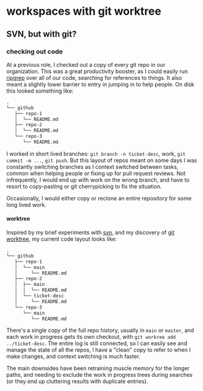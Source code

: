 # workspaces with git worktree

## SVN, but with git?

### checking out code

At a previous role,
I checked out a copy of every git repo in our organization.
This was a great productivity booster,
as I could easily run [ripgrep](https://github.com/BurntSushi/ripgrep) over all of our code,
searching for references to things.
It also meant a slightly lower barrier to entry in jumping in to help people.
On disk this looked something like:

```txt
.
└── github
   ├── repo-1
   │  └── README.md
   ├── repo-2
   │  └── README.md
   └── repo-3
      └── README.md
```

I worked in short lived branches:
`git branch -n ticket-desc`, work, `git commit -m ...`, `git push`.
But this layout of repos meant on some days I was constantly switching branches
as I context switched between tasks,
common when helping people or fixing up for pull request reviews.
Not infrequently, I would end up with work on the wrong branch,
and have to resort to copy-pasting or git cherrypicking to fix the situation.

Occasionally, I would either copy or reclone an entire repository for some long lived work.

#### worktree

Inspired by my brief experiments with [svn](https://subversion.apache.org/),
and my discovery of [git worktree](https://git-scm.com/docs/git-worktree),
my current code layout looks like:

```txt
.
└── github
   ├── repo-1
   │  └── main
   │     └── README.md
   ├── repo-2
   │  ├── main
   │  │  └── README.md
   │  └── ticket-desc
   │     └── README.md
   └── repo-3
      └── main
         └── README.md
```

There's a single copy of the full repo history, usually in `main` or `master`,
and each work in progress gets its own checkout, with `git workree add ../ticket-desc`.
The entire log is still connected, so I can easily see and manage the state of all the repos,
I have a "clean" copy to refer to when I make changes,
and context switching is much faster.

The main downsides have been retraining muscle memory for the longer paths,
and needing to exclude the work in progress trees during searches
(or they end up cluttering results with duplicate entries).
